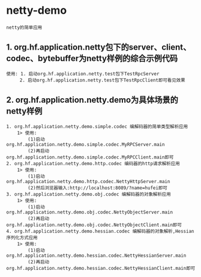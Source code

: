# netty-demo 
    netty的简单应用

## 1. org.hf.application.netty包下的server、client、codec、bytebuffer为netty样例的综合示例代码
    使用: 1. 启动org.hf.application.netty.test包下TestRpcServer
         2. 启动org.hf.application.netty.test包下TestRpcClient即可看见效果
## 2. org.hf.application.netty.demo为具体场景的netty样例
    1. org.hf.application.netty.demo.simple.codec 编解码器的简单类型解析应用
        1> 使用:
            (1)启动org.hf.application.netty.demo.simple.codec.MyRPCServer.main
            (2)再启动org.hf.application.netty.demo.simple.codec.MyRPCClient.main即可
    2. org.hf.application.netty.demo.http.codec 编码器的http请求解析应用
        1> 使用:
            (1)启动org.hf.application.netty.demo.http.codec.NettyHttpServer.main
            (2)然后浏览器输入:http://localhost:8089/?name=hufei即可
    3. org.hf.application.netty.demo.obj.codec 编解码器的对象解析应用
        1> 使用:
            (1)启动org.hf.application.netty.demo.obj.codec.NettyObjectServer.main
            (2)再启动org.hf.application.netty.demo.obj.codec.NettyObjectClient.main即可
    4. org.hf.application.netty.demo.hessian.codec 编解码器的对象解析,Hessian序列化方式应用
        1> 使用:
            (1)启动org.hf.application.netty.demo.hessian.codec.NettyHessianServer.main
            (2)再启动org.hf.application.netty.demo.hessian.codec.NettyHessianClient.main即可